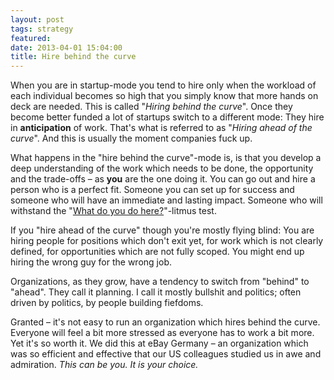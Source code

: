 ```yaml
---
layout: post
tags: strategy
featured: 
date: 2013-04-01 15:04:00
title: Hire behind the curve
---
```

When you are in startup-mode you tend to hire only when the workload of each individual becomes so high that you simply know that more hands on deck are needed. This is called "*Hiring behind the curve*". Once they become better funded a lot of startups switch to a different mode: They hire in **anticipation** of work. That's what is referred to as "*Hiring ahead of the curve*". And this is usually the moment companies fuck up.

What happens in the "hire behind the curve"-mode is, is that you develop a deep understanding of the work which needs to be done, the opportunity and the trade-offs – as **you** are the one doing it. You can go out and hire a person who is a perfect fit. Someone you can set up for success and someone who will have an immediate and lasting impact. Someone who will withstand the "[What do you do here?](http://theheretic.me/2013/03/27/what-do-you-do-here/)"-litmus test.

If you "hire ahead of the curve" though you're mostly flying blind: You are hiring people for positions which don't exit yet, for work which is not clearly defined, for opportunities which are not fully scoped. You might end up hiring the wrong guy for the wrong job.

Organizations, as they grow, have a tendency to switch from "behind" to "ahead". They call it planning. I call it mostly bullshit and politics; often driven by politics, by people building fiefdoms.

Granted – it's not easy to run an organization which hires behind the curve. Everyone will feel a bit more stressed as everyone has to work a bit more. Yet it's so worth it. We did this at eBay Germany – an organization which was so efficient and effective that our US colleagues studied us in awe and admiration. *This can be you. It is your choice.*